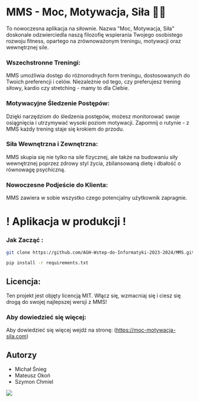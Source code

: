 # MMS - Moc, Motywacja, Siła 💪🚀

To nowoczesna aplikacja na siłownie. Nazwa "Moc, Motywacja, Siła" doskonale odzwierciedla naszą filozofię wspierania Twojego osobistego rozwoju fitness, opartego na zrównoważonym treningu, motywacji oraz wewnętrznej sile.

### Wszechstronne Treningi:

MMS umożliwia dostęp do różnorodnych form treningu, dostosowanych do Twoich preferencji i celów. Niezależnie od tego, czy preferujesz trening siłowy, kardio czy stretching - mamy to dla Ciebie.

### Motywacyjne Śledzenie Postępów:

Dzięki narzędziom do śledzenia postępów, możesz monitorować swoje osiągnięcia i utrzymywać wysoki poziom motywacji. Zapomnij o rutynie - z MMS każdy trening staje się krokiem do przodu.

### Siła Wewnętrzna i Zewnętrzna:

MMS skupia się nie tylko na sile fizycznej, ale także na budowaniu siły wewnętrznej poprzez zdrowy styl życia, zbilansowaną dietę i dbałość o równowagę psychiczną.

### Nowoczesne Podjeście do Klienta:

MMS zawiera w sobie wszystko czego potencjalny użytkownik zapragnie.

# ! Aplikacja w produkcji !
### Jak Zacząć :

```bash
git clone https://github.com/AGH-Wstep-do-Informatyki-2023-2024/MMS.git
```

```bash
pip install -r requirements.txt
```
## Licencja:

Ten projekt jest objęty licencją MIT. Włącz się, wzmacniaj się i ciesz się drogą do swojej najlepszej wersji z MMS!

### Aby dowiedzieć się więcej:
Aby dowiedzieć się więcej wejdź na stronę: (https://moc-motywacja-sila.com)

## Autorzy
- Michał Śnieg
- Mateusz Okoń
- Szymon Chmiel

![](https://github.com/AGH-Wstep-do-Informatyki-2023-2024/MMS/blob/main/screenshots/combined.png)
